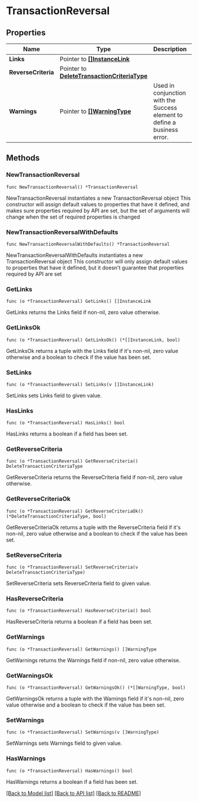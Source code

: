 # TransactionReversal

## Properties

Name | Type | Description | Notes
------------ | ------------- | ------------- | -------------
**Links** | Pointer to [**[]InstanceLink**](InstanceLink.md) |  | [optional] 
**ReverseCriteria** | Pointer to [**DeleteTransactionCriteriaType**](DeleteTransactionCriteriaType.md) |  | [optional] 
**Warnings** | Pointer to [**[]WarningType**](WarningType.md) | Used in conjunction with the Success element to define a business error. | [optional] 

## Methods

### NewTransactionReversal

`func NewTransactionReversal() *TransactionReversal`

NewTransactionReversal instantiates a new TransactionReversal object
This constructor will assign default values to properties that have it defined,
and makes sure properties required by API are set, but the set of arguments
will change when the set of required properties is changed

### NewTransactionReversalWithDefaults

`func NewTransactionReversalWithDefaults() *TransactionReversal`

NewTransactionReversalWithDefaults instantiates a new TransactionReversal object
This constructor will only assign default values to properties that have it defined,
but it doesn't guarantee that properties required by API are set

### GetLinks

`func (o *TransactionReversal) GetLinks() []InstanceLink`

GetLinks returns the Links field if non-nil, zero value otherwise.

### GetLinksOk

`func (o *TransactionReversal) GetLinksOk() (*[]InstanceLink, bool)`

GetLinksOk returns a tuple with the Links field if it's non-nil, zero value otherwise
and a boolean to check if the value has been set.

### SetLinks

`func (o *TransactionReversal) SetLinks(v []InstanceLink)`

SetLinks sets Links field to given value.

### HasLinks

`func (o *TransactionReversal) HasLinks() bool`

HasLinks returns a boolean if a field has been set.

### GetReverseCriteria

`func (o *TransactionReversal) GetReverseCriteria() DeleteTransactionCriteriaType`

GetReverseCriteria returns the ReverseCriteria field if non-nil, zero value otherwise.

### GetReverseCriteriaOk

`func (o *TransactionReversal) GetReverseCriteriaOk() (*DeleteTransactionCriteriaType, bool)`

GetReverseCriteriaOk returns a tuple with the ReverseCriteria field if it's non-nil, zero value otherwise
and a boolean to check if the value has been set.

### SetReverseCriteria

`func (o *TransactionReversal) SetReverseCriteria(v DeleteTransactionCriteriaType)`

SetReverseCriteria sets ReverseCriteria field to given value.

### HasReverseCriteria

`func (o *TransactionReversal) HasReverseCriteria() bool`

HasReverseCriteria returns a boolean if a field has been set.

### GetWarnings

`func (o *TransactionReversal) GetWarnings() []WarningType`

GetWarnings returns the Warnings field if non-nil, zero value otherwise.

### GetWarningsOk

`func (o *TransactionReversal) GetWarningsOk() (*[]WarningType, bool)`

GetWarningsOk returns a tuple with the Warnings field if it's non-nil, zero value otherwise
and a boolean to check if the value has been set.

### SetWarnings

`func (o *TransactionReversal) SetWarnings(v []WarningType)`

SetWarnings sets Warnings field to given value.

### HasWarnings

`func (o *TransactionReversal) HasWarnings() bool`

HasWarnings returns a boolean if a field has been set.


[[Back to Model list]](../README.md#documentation-for-models) [[Back to API list]](../README.md#documentation-for-api-endpoints) [[Back to README]](../README.md)


